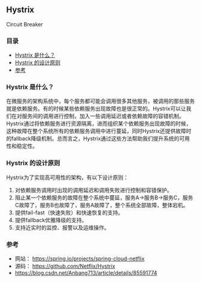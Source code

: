 ## Hystrix

Circuit Breaker

### 目录
* [Hystrix 是什么？](#Hystrix-是什么？)
* [Hystrix 的设计原则](#Hystrix-的设计原则)
* [参考](#参考)

### Hystrix 是什么？
在微服务的架构系统中，每个服务都可能会调用很多其他服务，被调用的那些服务就是依赖服务。有的时候某些依赖服务出现故障也是很正常的。Hystrix可以让我们在对服务间的调用进行控制，加入一些调用延迟或者依赖故障的容错机制。Hystrix通过将依赖服务进行资源隔离，进而组织某个依赖服务出现故障的时候，这种故障在整个系统所有的依赖服务调用中进行蔓延，同时Hystrix还提供故障时的fallback降级机制。总而言之，Hystrix通过这些方法帮助我们提升系统的可用性和稳定性。

### Hystrix 的设计原则
Hystrix为了实现高可用性的架构，有以下设计原则：
1. 对依赖服务调用时出现的调用延迟和调用失败进行控制和容错保护。
2. 阻止某一个依赖服务的故障在整个系统中蔓延，服务A->服务B->服务C，服务C故障了，服务B也故障了，服务A故障了，整个系统全部故障，整体宕机。
3. 提供fail-fast（快速失败）和快速恢复的支持。
4. 提供fallback优雅降级的支持。
5. 支持近实时的监控、报警以及运维操作。

### 参考
* 网站： https://spring.io/projects/spring-cloud-netflix
* 源码： https://github.com/Netflix/Hystrix
* https://blog.csdn.net/Anbang713/article/details/85591774